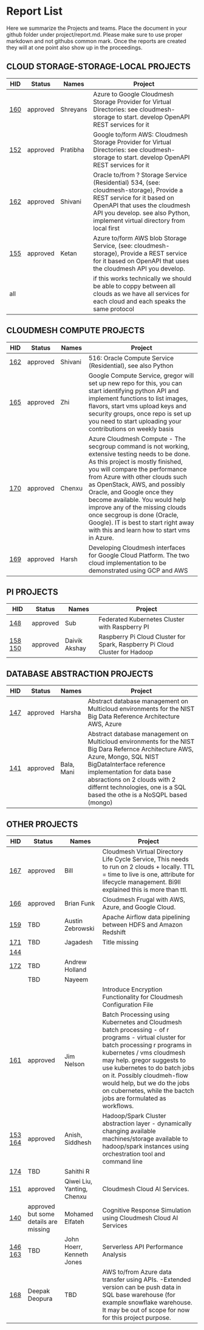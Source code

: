 # Report List

Here we summarize the Projects and teams. Place the document in your github folder under project/report.md. Please make sure to use proper markdown and not githubs common mark. Once the reports are created they will at one point also show up in the proceedings.

## CLOUD STORAGE-STORAGE-LOCAL PROJECTS

<div class="smalltable">

| HID	| Status |	Names |	Project| 
| ---- | ---- | ---- | ---- |
| [160](https://github.com/cloudmesh-community/fa19-516-160/blob/master/project/report.md) | approved |	Shreyans |	Azure to Google Cloudmesh Storage Provider for Virtual Directories: see cloudmesh-storage to start. develop OpenAPI REST services for it|
| [152](https://github.com/cloudmesh-community/fa19-516-152/blob/master/project/report.md) | approved | Pratibha	| Google to/form AWS: Cloudmesh Storage Provider for Virtual Directories: see cloudmesh-storage to start. develop OpenAPI REST services for it| 
| [162](https://github.com/cloudmesh-community/fa19-516-162/blob/master/project/report.md)	| approved | Shivani | Oracle to/from ? Storage Service (Residential) 534, (see: cloudmesh-storage), Provide a REST service for it based on OpenAPI that uses the cloudmesh API you develop. see also Python, implement virtual directory from local first |
| [155](https://github.com/cloudmesh-community/fa19-516-155/blob/master/project/report.md)	| approved | Ketan	| Azure to/form AWS blob Storage Service, (see: cloudmesh-storage), Provide a REST service for it based on OpenAPI that uses the cloudmesh API you develop. |
| all |	 | |  if this works technically we should be able to coppy between all clouds as we have all services for each cloud and each speaks the same protocol |

</div>


## CLOUDMESH COMPUTE PROJECTS

<div class="smalltable">

| HID	| Status |	Names |	Project| 
| ---- | ---- | ---- | ---- |
| [162](https://github.com/cloudmesh-community/fa19-516-162/blob/master/project/report.md)	| approved	| Shivani | 	516: Oracle Compute Service (Residential), see also Python
| [165](https://github.com/cloudmesh-community/fa19-516-165/blob/master/project/report.md)	| approved	| Zhi	| Google Compute Service, gregor will set up new repo for this, you can start identifying python API and implement functions to list images, flavors, start vms upload keys and security groups, once repo is set up you need to start uploading your contributions on weekly basis
| [170](https://github.com/cloudmesh-community/fa19-516-170/blob/master/project/report.md)	| approved	| Chenxu |	Azure Cloudmesh Compute - The secgroup command is not working, extensive testing needs to be done. As this project is mostly finished, you will compare the performance from Azure with other clouds such as OpenStack, AWS, and possibly Oracle, and Google once they become available. You would help improve any of the missing clouds once secgroup is done (Oracle, Google). IT is best to start right away with this and learn how to start vms in Azure.
| [169](https://github.com/cloudmesh-community/fa19-516-169/blob/master/project/report.md)	| approved	| Harsh	| Developing Cloudmesh interfaces for Google Cloud Platform. The two cloud implementation to be demonstrated using GCP and AWS |

</div>

## PI PROJECTS

<div class="smalltable">
  
| HID	| Status |	Names |	Project| 
| ---- | ---- | ---- | ---- |
| [148](https://github.com/cloudmesh-community/fa19-516-148/blob/master/project/report.md)	| approved |	Sub|	Federated Kubernetes Cluster with Raspberry PI
| [158](https://github.com/cloudmesh-community/fa19-516-158/blob/master/project/report.md) [150](https://github.com/cloudmesh-community/fa19-516-150/blob/master/project/report.md)	| approved	| Daivik Akshay	| Raspberry Pi Cloud Cluster for Spark, Raspberry Pi Cloud Cluster for Hadoop

</div>

## DATABASE ABSTRACTION PROJECTS

<div class="smalltable">
  
| HID	| Status |	Names |	Project| 
| ---- | ---- | ---- | ---- |
| [147](https://github.com/cloudmesh-community/fa19-516-147/blob/master/project/report.md)	| approved	| Harsha	| Abstract database management on Multicloud environments for the NIST Big Data Reference Architecture AWS, Azure
| [141](https://github.com/cloudmesh-community/fa19-516-141/blob/master/project/report.md)	| approved| 	Bala, Mani	| Abstract database management on Multicloud environments for the NIST Big Dara Refernce Architecture AWS, Azure, Mongo, SQL NIST BigDataInterface reference implementation for data base absractions on 2 clouds with 2 differnt technologies, one is a SQL based the othe is a NoSQPL based (mongo)

</div>

## OTHER PROJECTS

<div class="smalltable">
  
| HID	| Status |	Names |	Project| 
| ---- | ---- | ---- | ---- |
| [167](https://github.com/cloudmesh-community/fa19-516-167/blob/master/project/report.md) | approved |Bill	|Cloudmesh Virtual Directory Life Cycle Service, This needs to run on 2 clouds + locally.  TTL = time to live is one, attribute for lifecycle management. Bi9ll explained this is more than ttl.
| [166](https://github.com/cloudmesh-community/fa19-516-166/blob/master/project/report.md) |	approved |Brian Funk	| Cloudmesh Frugal with AWS, Azure, and Google Cloud.
| [159](https://github.com/cloudmesh-community/fa19-516-159/blob/master/project/report.md) | TBD | Austin Zebrowski | Apache Airflow data pipelining between HDFS and Amazon Redshift
| [171](https://github.com/cloudmesh-community/fa19-516-171/blob/master/project/report.md) | TBD	| Jagadesh	| Title missing |
| [144](https://github.com/cloudmesh-community/fa19-516-144/blob/master/project/report.md) | 
| [172](https://github.com/cloudmesh-community/fa19-516-172/blob/master/project/report.md) | TBD	| Andrew Holland
|     | TBD | Nayeem	
|     |     |    | Introduce Encryption Functionality for Cloudmesh Configuration File
| [161](https://github.com/cloudmesh-community/fa19-516-161/blob/master/project/report.md) | approved |	Jim Nelson	| Batch Processing using Kubernetes and Cloudmesh batch processing - of r programs - virtual cluster for batch processing r programs in kubernetes / vms cloudmesh may help. gregor suggests to use kubernetes to do batch jobs on it. Possibly cloudmeh-flow would help, but we do the jobs on cubernetes, while the bactch jobs are formulated as workflows.
| [153](https://github.com/cloudmesh-community/fa19-516-153/blob/master/project/report.md) [164](https://github.com/cloudmesh-community/fa19-516-164/blob/master/project/report.md)	| approved |	Anish, Siddhesh	| Hadoop/Spark Cluster abstraction layer - dynamically changing available machines/storage available to hadoop/spark instances using orchestration tool and command line
| [174](https://github.com/cloudmesh-community/fa19-516-174/blob/master/project/report.md) | TBD |		Sahithi	R
| [151](https://github.com/cloudmesh-community/fa19-516-151/blob/master/project/report.md) | approved | Qiwei Liu, Yanting, Chenxu	| Cloudmesh Cloud AI Services.
| [140](https://github.com/cloudmesh-community/fa19-516-140/blob/master/project/report.md) | approved but some details are missing| Mohamed Elfateh	| Cognitive Response Simulation using Cloudmesh Cloud AI Services
| [146](https://github.com/cloudmesh-community/fa19-516-146/blob/master/project/report.md) [163](https://github.com/cloudmesh-community/fa19-516-163/blob/master/project/report.md) | TBD | John Hoerr, Kenneth Jones| Serverless API Performance Analysis
| [168](https://github.com/cloudmesh-community/fa19-516-168/blob/master/project/report.md)	| 	Deepak Deopura | TBD| 	AWS to/from Azure data transfer using APIs. -Extended version can be push data in SQL base warehouse (for example snowflake warehouse. It may be out of scope for now for this project purpose.

</div>
